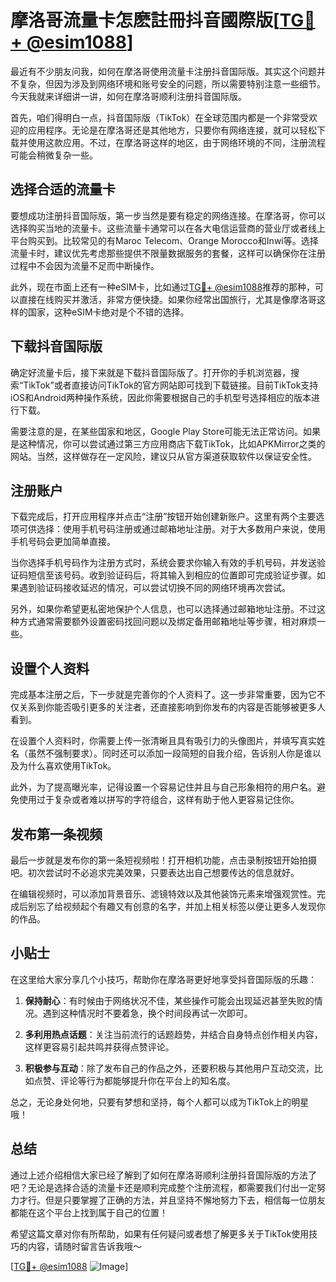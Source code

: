 # 摩洛哥流量卡怎麽註冊抖音國際版[[TG💪+ @esim1088](https://t.me/s/esim1088)]

最近有不少朋友问我，如何在摩洛哥使用流量卡注册抖音国际版。其实这个问题并不复杂，但因为涉及到网络环境和账号安全的问题，所以需要特别注意一些细节。今天我就来详细讲一讲，如何在摩洛哥顺利注册抖音国际版。

首先，咱们得明白一点，抖音国际版（TikTok）在全球范围内都是一个非常受欢迎的应用程序。无论是在摩洛哥还是其他地方，只要你有网络连接，就可以轻松下载并使用这款应用。不过，在摩洛哥这样的地区，由于网络环境的不同，注册流程可能会稍微复杂一些。

## 选择合适的流量卡

要想成功注册抖音国际版，第一步当然是要有稳定的网络连接。在摩洛哥，你可以选择购买当地的流量卡。这些流量卡通常可以在各大电信运营商的营业厅或者线上平台购买到。比较常见的有Maroc Telecom、Orange Morocco和Inwi等。选择流量卡时，建议优先考虑那些提供不限量数据服务的套餐，这样可以确保你在注册过程中不会因为流量不足而中断操作。

此外，现在市面上还有一种eSIM卡，比如通过[TG💪+ @esim1088](https://t.me/s/esim1088)推荐的那种，可以直接在线购买并激活，非常方便快捷。如果你经常出国旅行，尤其是像摩洛哥这样的国家，这种eSIM卡绝对是个不错的选择。

## 下载抖音国际版

确定好流量卡后，接下来就是下载抖音国际版了。打开你的手机浏览器，搜索“TikTok”或者直接访问TikTok的官方网站即可找到下载链接。目前TikTok支持iOS和Android两种操作系统，因此你需要根据自己的手机型号选择相应的版本进行下载。

需要注意的是，在某些国家和地区，Google Play Store可能无法正常访问。如果是这种情况，你可以尝试通过第三方应用商店下载TikTok，比如APKMirror之类的网站。当然，这样做存在一定风险，建议只从官方渠道获取软件以保证安全性。

## 注册账户

下载完成后，打开应用程序并点击“注册”按钮开始创建新账户。这里有两个主要选项可供选择：使用手机号码注册或通过邮箱地址注册。对于大多数用户来说，使用手机号码会更加简单直接。

当你选择手机号码作为注册方式时，系统会要求你输入有效的手机号码，并发送验证码短信至该号码。收到验证码后，将其输入到相应的位置即可完成验证步骤。如果遇到验证码接收延迟的情况，可以尝试切换不同的网络环境再次尝试。

另外，如果你希望更私密地保护个人信息，也可以选择通过邮箱地址注册。不过这种方式通常需要额外设置密码找回问题以及绑定备用邮箱地址等步骤，相对麻烦一些。

## 设置个人资料

完成基本注册之后，下一步就是完善你的个人资料了。这一步非常重要，因为它不仅关系到你能否吸引更多的关注者，还直接影响到你发布的内容是否能够被更多人看到。

在设置个人资料时，你需要上传一张清晰且具有吸引力的头像图片，并填写真实姓名（虽然不强制要求）。同时还可以添加一段简短的自我介绍，告诉别人你是谁以及为什么喜欢使用TikTok。

此外，为了提高曝光率，记得设置一个容易记住并且与自己形象相符的用户名。避免使用过于复杂或者难以拼写的字符组合，这样有助于他人更容易记住你。

## 发布第一条视频

最后一步就是发布你的第一条短视频啦！打开相机功能，点击录制按钮开始拍摄吧。初次尝试时不必追求完美效果，只要表达出自己想要传达的信息就好。

在编辑视频时，可以添加背景音乐、滤镜特效以及其他装饰元素来增强观赏性。完成后别忘了给视频起个有趣又有创意的名字，并加上相关标签以便让更多人发现你的作品。

## 小贴士

在这里给大家分享几个小技巧，帮助你在摩洛哥更好地享受抖音国际版的乐趣：

1. **保持耐心**：有时候由于网络状况不佳，某些操作可能会出现延迟甚至失败的情况。遇到这种情况时不要着急，换个时间段再试一次即可。
   
2. **多利用热点话题**：关注当前流行的话题趋势，并结合自身特点创作相关内容，这样更容易引起共鸣并获得点赞评论。
   
3. **积极参与互动**：除了发布自己的作品之外，还要积极与其他用户互动交流，比如点赞、评论等行为都能够提升你在平台上的知名度。

总之，无论身处何地，只要有梦想和坚持，每个人都可以成为TikTok上的明星哦！

## 总结

通过上述介绍相信大家已经了解到了如何在摩洛哥顺利注册抖音国际版的方法了吧？无论是选择合适的流量卡还是顺利完成整个注册流程，都需要我们付出一定努力才行。但是只要掌握了正确的方法，并且坚持不懈地努力下去，相信每一位朋友都能在这个平台上找到属于自己的位置！

希望这篇文章对你有所帮助，如果有任何疑问或者想了解更多关于TikTok使用技巧的内容，请随时留言告诉我哦～

[[TG💪+ @esim1088](https://t.me/s/esim1088) ![Image](https://i.postimg.cc/4NQfJmqS/Snipaste-2025-05-13-00-14-12.png)]